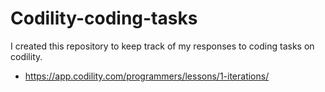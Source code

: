 # Codility-coding-tasks
I created this repository to keep track of my responses to coding tasks on codility.  
- https://app.codility.com/programmers/lessons/1-iterations/

